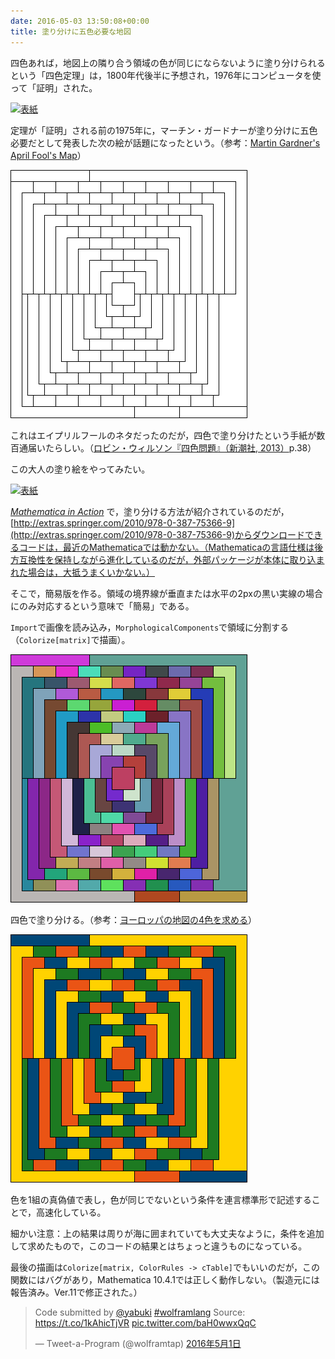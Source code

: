 ```yaml
---
date: 2016-05-03 13:50:08+00:00
title: 塗り分けに五色必要な地図
---
```


四色あれば，地図上の隣り合う領域の色が同じにならないように塗り分けられるという「四色定理」は，1800年代後半に予想され，1976年にコンピュータを使って「証明」された。

[![表紙](https://images-fe.ssl-images-amazon.com/images/P/4102184619.09.jpg)](https://www.amazon.co.jp/dp/4102184619?tag=inquisitor-22)

定理が「証明」される前の1975年に，マーチン・ガードナーが塗り分けに五色必要だとして発表した次の絵が話題になったという。（参考：[Martin Gardner's April Fool's Map](http://mathforum.org/wagon/fall97/p840.html)）

![](/images/2016-05-03-4color-1.png)

これはエイプリルフールのネタだったのだが，四色で塗り分けたという手紙が数百通届いたらしい。（[ロビン・ウィルソン『四色問題』（新潮社, 2013）](https://www.amazon.co.jp/dp/4102184619?tag=inquisitor-22)p.38）

この大人の塗り絵をやってみたい。

[![表紙](https://images-fe.ssl-images-amazon.com/images/P/0387753664.09.jpg)](https://www.amazon.co.jp/dp/0387753664?tag=inquisitor-22)

[_Mathematica in Action_](https://www.amazon.co.jp/dp/0387753664?tag=inquisitor-22) で，塗り分ける方法が紹介されているのだが，[http://extras.springer.com/2010/978-0-387-75366-9](http://extras.springer.com/2010/978-0-387-75366-9)からダウンロードできるコードは，最近のMathematicaでは動かない。（Mathematicaの言語仕様は後方互換性を保持しながら進化しているのだが，外部パッケージが本体に取り込まれた場合は，大抵うまくいかない。）

そこで，簡易版を作る。領域の境界線が垂直または水平の2pxの黒い実線の場合にのみ対応するという意味で「簡易」である。

`Import`で画像を読み込み，`MorphologicalComponents`で領域に分割する（`Colorize[matrix]`で描画）。

![](/images/2016-05-03-4color-2.png)

四色で塗り分ける。（参考：[ヨーロッパの地図の4色を求める](https://www.wolfram.com/mathematica/new-in-10/entity-based-geocomputation/find-a-four-coloring-of-a-map-of-europe.html)）

![](/images/2016-05-03-4color-3.png)

<script src="https://gist.github.com/taroyabuki/a906b537b1230e3bb29fba4f8f71845c.js"></script>

色を1組の真偽値で表し，色が同じでないという条件を連言標準形で記述することで，高速化している。

細かい注意：上の結果は周りが海に囲まれていても大丈夫なように，条件を追加して求めたもので，このコードの結果とはちょっと違うものになっている。

最後の描画は`Colorize[matrix, ColorRules -> cTable]`でもいいのだが，この関数にはバグがあり，Mathematica 10.4.1では正しく動作しない。（製造元には報告済み。Ver.11で修正された。）

<blockquote class="twitter-tweet" data-lang="ja"><p lang="en" dir="ltr">Code submitted by <a href="https://twitter.com/yabuki">@yabuki</a> <a href="https://twitter.com/hashtag/wolframlang?src=hash">#wolframlang</a> Source: <a href="https://t.co/1kAhicTjVR">https://t.co/1kAhicTjVR</a> <a href="https://t.co/baH0wwxQqC">pic.twitter.com/baH0wwxQqC</a></p>&mdash; Tweet-a-Program (@wolframtap) <a href="https://twitter.com/wolframtap/status/726864543519895552">2016年5月1日</a></blockquote>
<script async src="//platform.twitter.com/widgets.js" charset="utf-8"></script>



